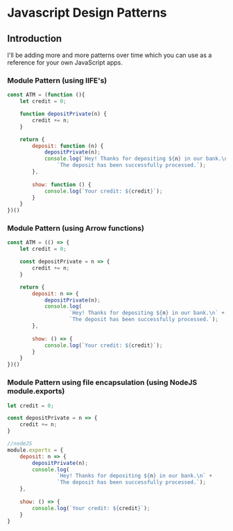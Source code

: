 # Javascript Design Patterns

## Introduction

I'll be adding more and more patterns over time which you can use as a reference for your own JavaScript apps.

### Module Pattern (using IIFE's)

```javascript
const ATM = (function (){
	let credit = 0;

	function depositPrivate(n) {
		credit += n;
	}

	return {
		deposit: function (n) {
			depositPrivate(n);
			console.log(`Hey! Thanks for depositing ${n} in our bank.\n` +
				`The deposit has been successfully processed.`);
		},
		
		show: function () {
			console.log(`Your credit: ${credit}`);
		}
	}
})()
```

### Module Pattern (using Arrow functions)

```javascript
const ATM = (() => {
	let credit = 0;

	const depositPrivate = n => {
		credit += n;
	}

	return {
		deposit: n => {
			depositPrivate(n);
			console.log(
					`Hey! Thanks for depositing ${n} in our bank.\n` +
					`The deposit has been successfully processed.`);
		},
		
		show: () => {
			console.log(`Your credit: ${credit}`);
		}
	}
})()
```

### Module Pattern using file encapsulation (using NodeJS module.exports)

```javascript
let credit = 0;

const depositPrivate = n => {
	credit += n;
}

//nodeJS
module.exports = {
	deposit: n => {
		depositPrivate(n);
		console.log(
				`Hey! Thanks for depositing ${n} in our bank.\n` +
				`The deposit has been successfully processed.`);
	},
	
	show: () => {
		console.log(`Your credit: ${credit}`);
	}
}
````

